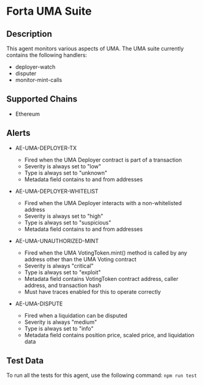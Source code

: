 # Forta UMA Suite

## Description

This agent monitors various aspects of UMA. The UMA suite currently contains
the following handlers:

- deployer-watch
- disputer
- monitor-mint-calls

## Supported Chains

- Ethereum


## Alerts

- AE-UMA-DEPLOYER-TX
  - Fired when the UMA Deployer contract is part of a transaction
  - Severity is always set to "low"
  - Type is always set to "unknown"
  - Metadata field contains to and from addresses

- AE-UMA-DEPLOYER-WHITELIST
  - Fired when the UMA Deployer interacts with a non-whitelisted address
  - Severity is always set to "high"
  - Type is always set to "suspicious"
  - Metadata field contains to and from addresses

- AE-UMA-UNAUTHORIZED-MINT
  - Fired when the UMA VotingToken.mint() method is called by any address other than the UMA Voting contract
  - Severity is always "critical"
  - Type is always set to "exploit"
  - Metadata field contains VotingToken contract address, caller address, and transaction hash
  - Must have traces enabled for this to operate correctly

- AE-UMA-DISPUTE
  - Fired when a liquidation can be disputed
  - Severity is always "medium"
  - Type is always set to "info"
  - Metadata field contains position price, scaled price, and liquidation data

## Test Data

To run all the tests for this agent, use the following command: `npm run test`
